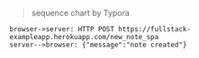 > sequence chart by Typora

```sequence
browser->server: HTTP POST https://fullstack-exampleapp.herokuapp.com/new_note_spa
server-->browser: {"message":"note created"}
```

